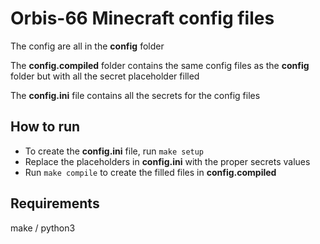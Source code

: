 # Orbis-66 Minecraft config files

The config are all in the **config** folder

The **config.compiled** folder contains the same config files as the **config** folder but with all the secret placeholder filled

The **config.ini** file contains all the secrets for the config files

## How to run 

- To create the **config.ini** file, run ``make setup``
- Replace the placeholders in **config.ini** with the proper secrets values
- Run ``make compile`` to create the filled files in **config.compiled**

## Requirements

make / python3

